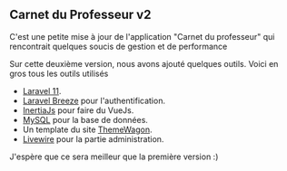 ## Carnet du Professeur v2

C'est une petite mise à jour de l'application "Carnet du professeur" qui rencontrait quelques soucis de gestion et de performance

Sur cette deuxième version, nous avons ajouté quelques outils.
Voici en gros tous les outils utilisés

- [Laravel 11](https://laravel.com/docs/11.x).
- [Laravel Breeze](https://laravel.com/docs/11.x/starter-kits#laravel-breeze) pour l'authentification.
- [InertiaJs](https://inertiajs.com) pour faire du VueJs.
- [MySQL](https://laravel.com/docs/11.x/eloquent) pour la base de données.
- Un template du site [ThemeWagon](https://themewagon.com/).
- [Livewire](https://livewire.laravel.com/) pour la partie administration.

J'espère que ce sera meilleur que la première version :)
